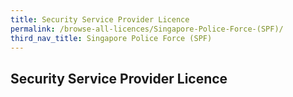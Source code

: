 ```yaml
---
title: Security Service Provider Licence
permalink: /browse-all-licences/Singapore-Police-Force-(SPF)/
third_nav_title: Singapore Police Force (SPF)
---
```

## Security Service Provider Licence
